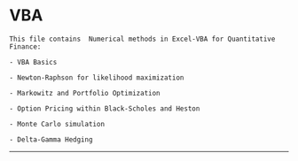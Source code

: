 # VBA

    This file contains  Numerical methods in Excel-VBA for Quantitative Finance:

    - VBA Basics

    - Newton-Raphson for likelihood maximization

    - Markowitz and Portfolio Optimization

    - Option Pricing within Black-Scholes and Heston

    - Monte Carlo simulation

    - Delta-Gamma Hedging

---

